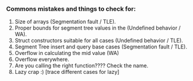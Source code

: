 ### Commons mistakes and things to check for:
1. Size of arrays (Segmentation fault / TLE).
1. Proper bounds for segment tree values in the (Undefined behavior / WA).
1. Struct constructors suitable for all cases (Undefined behavior / TLE).
1. Segment Tree insert and query base cases (Segmentation fault / TLE).
1. Overflow in calculating the mid value (WA)
1. Overflow everywhere.
1. Are you calling the right function???? Check the name.
1. Lazy crap :) [trace different cases for lazy]
